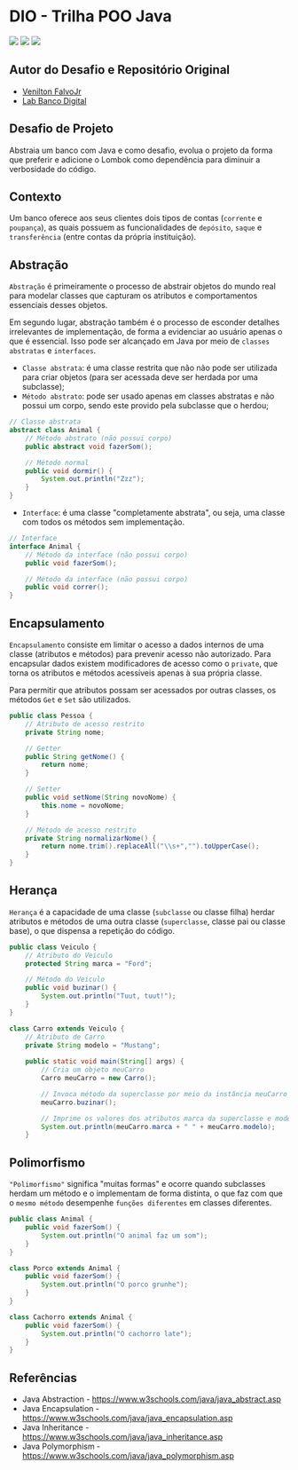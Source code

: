 # DIO - Trilha POO Java
<div style="display:inline-block">
        <picture>
                <source media="(prefers-color-scheme: light)" srcset="https://img.shields.io/badge/Java-black?style=for-the-badge&logo=OpenJDK&logoColor=white">
                <img src="https://img.shields.io/badge/Java-white?style=for-the-badge&logo=OpenJDK&logoColor=black" />
        </picture>
        <picture>
                <source media="(prefers-color-scheme: light)" srcset="https://img.shields.io/badge/Maven-black?style=for-the-badge&logo=ApacheMaven&logoColor=white">
                <img src="https://img.shields.io/badge/Maven-white?style=for-the-badge&logo=ApacheMaven&logoColor=black" />
        </picture>
        <picture>
                <source media="(prefers-color-scheme: light)" srcset="https://img.shields.io/badge/Spring_Boot-black?style=for-the-badge&logo=SpringBoot&logoColor=white">
                <img src="https://img.shields.io/badge/Spring_Boot-white?style=for-the-badge&logo=SpringBoot&logoColor=black" />
        </picture>
</div>

## Autor do Desafio e Repositório Original
- [Venilton FalvoJr](https://github.com/falvojr)
- [Lab Banco Digital](https://github.com/falvojr/lab-banco-digital-oo)

## Desafio de Projeto
Abstraia um banco com Java e como desafio, evolua o projeto da forma que preferir e adicione o Lombok como dependência para diminuir a verbosidade do código.

## Contexto
Um banco oferece aos seus clientes dois tipos de contas (`corrente` e `poupança`), as quais possuem as funcionalidades de `depósito`, `saque` e `transferência` (entre contas da própria instituição).

## Abstração
`Abstração` é primeiramente o processo de abstrair objetos do mundo real para modelar classes que capturam os atributos e comportamentos essenciais desses objetos.

Em segundo lugar, abstração também é o processo de esconder detalhes irrelevantes de implementação, de forma a evidenciar ao usuário apenas o que é essencial. Isso pode ser alcançado em Java por meio de `classes abstratas` e `interfaces`.

- `Classe abstrata`: é uma classe restrita que não não pode ser utilizada para criar objetos (para ser acessada deve ser herdada por uma subclasse);
- `Método abstrato`: pode ser usado apenas em classes abstratas e não possui um corpo, sendo este provido pela subclasse que o herdou;

```java
// Classe abstrata
abstract class Animal {
	// Método abstrato (não possui corpo)
	public abstract void fazerSom();

	// Método normal
	public void dormir() {
		System.out.println("Zzz");
	}
}
```

- `Interface`: é uma classe "completamente abstrata", ou seja, uma classe com todos os métodos sem implementação.
```java
// Interface
interface Animal {
	// Método da interface (não possui corpo)
	public void fazerSom();

	// Método da interface (não possui corpo)
	public void correr();
}
```


## Encapsulamento
`Encapsulamento` consiste em limitar o acesso a dados internos de uma classe (atributos e métodos) para prevenir acesso não autorizado. Para encapsular dados existem modificadores de acesso como o `private`, que torna os atributos e métodos acessíveis apenas à sua própria classe.

Para permitir que atributos possam ser acessados por outras classes, os métodos `Get` e `Set` são utilizados.
```java
public class Pessoa {
	// Atributo de acesso restrito
	private String nome;

	// Getter
	public String getNome() {
		return nome;
	}

	// Setter
	public void setNome(String novoNome) {
		this.nome = novoNome;
	}

	// Método de acesso restrito
	private String normalizarNome() {
		return nome.trim().replaceAll("\\s+","").toUpperCase();
	}
}
```

## Herança
`Herança` é a capacidade de uma classe (`subclasse` ou classe filha) herdar atributos e métodos de uma outra classe (`superclasse`, classe pai ou classe base), o que dispensa a repetição do código.
```java
public class Veiculo {
	// Atributo do Veiculo
	protected String marca = "Ford";

	// Método do Veiculo
	public void buzinar() {
		System.out.println("Tuut, tuut!");
	}
}

class Carro extends Veiculo {
	// Atributo de Carro
	private String modelo = "Mustang";
	
	public static void main(String[] args) {
		// Cria um objeto meuCarro
		Carro meuCarro = new Carro();

		// Invoca método da superclasse por meio da instância meuCarro da subclasse
		meuCarro.buzinar();

		// Imprime os valores dos atributos marca da superclasse e modelo da subclasse por meio da instância meuCarro da subclasse
		System.out.println(meuCarro.marca + " " + meuCarro.modelo);
	}
```

## Polimorfismo
`"Polimorfismo"` significa "muitas formas" e ocorre quando subclasses herdam um método e o implementam de forma distinta, o que faz com que o `mesmo método` desempenhe `funções diferentes` em classes diferentes.
```java
public class Animal {
	public void fazerSom() {
		System.out.println("O animal faz um som");
	}
}

class Porco extends Animal {
	public void fazerSom() {
		System.out.println("O porco grunhe");
	}
}

class Cachorro extends Animal {
	public void fazerSom() {
		System.out.println("O cachorro late");
	}
}
```

## Referências
- Java Abstraction - https://www.w3schools.com/java/java_abstract.asp
- Java Encapsulation - https://www.w3schools.com/java/java_encapsulation.asp
- Java Inheritance - https://www.w3schools.com/java/java_inheritance.asp
- Java Polymorphism - https://www.w3schools.com/java/java_polymorphism.asp